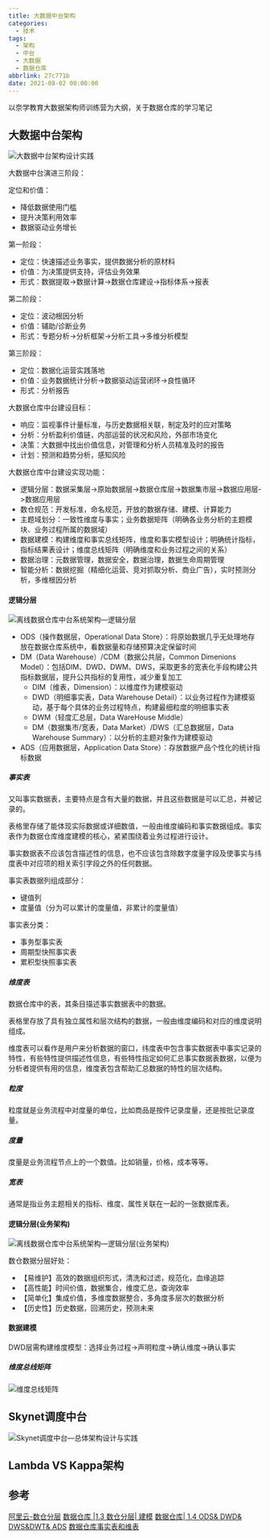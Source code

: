 ```yaml
---
title: 大数据中台架构
categories:
  - 技术
tags:
  - 架构
  - 中台
  - 大数据
  - 数据仓库
abbrlink: 27c771b
date: 2021-08-02 00:00:00
---
```


以奈学教育大数据架构师训练营为大纲，关于数据仓库的学习笔记

<!-- more -->

## 大数据中台架构
![大数据中台架构设计实践](https://gitee.com/lights8080/lights8080-oss/raw/master/2021/08/5BVKI1.jpg)

大数据中台演进三阶段：

定位和价值：
* 降低数据使用门槛
* 提升决策利用效率
* 数据驱动业务增长

第一阶段：
* 定位：快速描述业务事实，提供数据分析的原材料
* 价值：为决策提供支持，评估业务效果
* 形式：数据提取->数据计算->数据仓库建设->指标体系->报表

第二阶段：
* 定位：波动根因分析
* 价值：辅助/诊断业务
* 形式：专题分析->分析框架->分析工具->多维分析模型

第三阶段：
* 定位：数据化运营实践落地
* 价值：业务数据统计分析->数据驱动运营闭环->良性循环
* 形式：分析报告

大数据仓库中台建设目标：
* 响应：监视事件计量标准，与历史数据相关联，制定及时的应对策略
* 分析：分析盈利价值链，内部运营的状况和风险，外部市场变化
* 决策：大数据中找出价值信息，对管理和分析人员精准及时的报告
* 计划：预测和趋势分析，感知风险

大数据仓库中台建设实现功能：
* 逻辑分层：数据采集层->原始数据层->数据仓库层->数据集市层->数据应用层->数据应用层
* 数仓规范：开发标准，命名规范，开放的数据存储、建模、计算能力
* 主题域划分：一致性维度与事实；业务数据矩阵（明确各业务分析的主题模块、业务过程所属的数据域）
* 数据建模：构建维度和事实总线矩阵，维度和事实模型设计；明确统计指标，指标结果表设计；维度总线矩阵（明确维度和业务过程之间的关系）
* 数据治理：元数据管理，数据安全，数据治理，数据生命周期管理
* 智能分析：数据挖掘（精细化运营、竞对抓取分析、商业广告），实时预测分析，多维根因分析

#### 逻辑分层
![离线数据仓库中台系统架构—逻辑分层](https://gitee.com/lights8080/lights8080-oss/raw/master/2021/08/EbqvFO.jpg)

* ODS（操作数据层，Operational Data Store）：将原始数据几乎无处理地存放在数据仓库系统中，看数据量和存储预算决定保留时间
* DM（Data Warehouse）/CDM（数据公共层，Common Dimenions Model）：包括DIM、DWD、DWM、DWS，采取更多的宽表化手段构建公共指标数据层，提升公共指标的复用性，减少重复加工
  * DIM（维表，Dimension）：以维度作为建模驱动
  * DWD（明细事实表，Data Warehouse Detail）：以业务过程作为建模驱动，基于每个具体的业务过程特点，构建最细粒度的明细事实表
  * DWM（轻度汇总层，Data WareHouse Middle）
  * DM（数据集市/宽表，Data Market）/DWS（汇总数据层，Data Warehouse Summary）：以分析的主题对象作为建模驱动
* ADS（应用数据层，Application Data Store）：存放数据产品个性化的统计指标数据

#####  事实表
又叫事实数据表，主要特点是含有大量的数据，并且这些数据是可以汇总，并被记录的。

表格里存储了能体现实际数据或详细数值，一般由维度编码和事实数据组成。事实表作为数据仓库维度建模的核心，紧紧围绕着业务过程进行设计。

事实数据表不应该包含描述性的信息，也不应该包含除数字度量字段及使事实与纬度表中对应项的相关索引字段之外的任何数据。

事实表数据列组成部分：
* 键值列
* 度量值（分为可以累计的度量值，非累计的度量值）

事实表分类：
* 事务型事实表
* 周期型快照事实表
* 累积型快照事实表

##### 维度表
数据仓库中的表，其条目描述事实数据表中的数据。

表格里存放了具有独立属性和层次结构的数据，一般由维度编码和对应的维度说明组成。

维度表可以看作是用户来分析数据的窗口，纬度表中包含事实数据表中事实记录的特性，有些特性提供描述性信息，有些特性指定如何汇总事实数据表数据，以便为分析者提供有用的信息，维度表包含帮助汇总数据的特性的层次结构。

##### 粒度
粒度就是业务流程中对度量的单位，比如商品是按件记录度量，还是按批记录度量。

##### 度量
度量是业务流程节点上的一个数值。比如销量，价格，成本等等。

#####  宽表
通常是指业务主题相关的指标、维度、属性关联在一起的一张数据库表。

#### 逻辑分层(业务架构)
![离线数据仓库中台系统架构—逻辑分层(业务架构)](https://gitee.com/lights8080/lights8080-oss/raw/master/2021/08/4EEWgS.jpg)

数仓数据分层好处：
* 【易维护】高效的数据组织形式，清洗和过滤，规范化，血缘追踪
* 【高性能】时间价值，数据集合，维度汇总，查询效率
* 【简单化】集成价值，多维度数据整合，多角度多层次的数据分析
* 【历史性】历史数据，回溯历史，预测未来

#### 数据建模
DWD层需构建维度模型：选择业务过程→声明粒度→确认维度→确认事实

##### 维度总线矩阵
![维度总线矩阵](https://gitee.com/lights8080/lights8080-oss/raw/master/2021/08/ZOAcu7.jpg)

## Skynet调度中台

![Skynet调度中台—总体架构设计与实践](https://gitee.com/lights8080/lights8080-oss/raw/master/2021/08/dFtbBY.jpg)

## Lambda VS Kappa架构

## 参考
[阿里云-数仓分层](https://help.aliyun.com/document_detail/126215.html?spm=a2c4g.11186623.6.586.245d38acj9VNpD)
[数据仓库 |1.3 数仓分层| 建模](https://www.cnblogs.com/shengyang17/p/10558342.html#_lab2_0_1)
[数据仓库| 1.4 ODS& DWD& DWS&DWT& ADS](https://www.cnblogs.com/shengyang17/p/10545198.html#_lab2_0_1)
[数据仓库事实表和维表](https://blog.csdn.net/u010999396/article/details/68488981)
